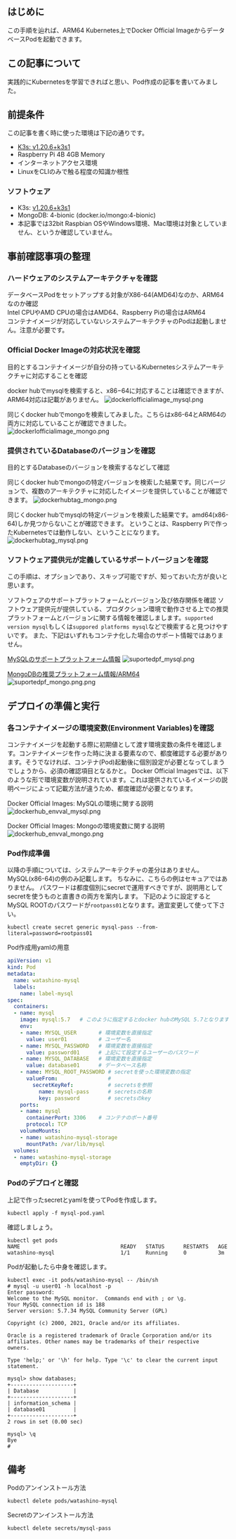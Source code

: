 ## はじめに
この手順を辿れば、ARM64 Kubernetes上でDocker Official ImageからデータベースPodを起動できます。

## この記事について
実践的にKubernetesを学習できればと思い、Pod作成の記事を書いてみました。

## 前提条件
この記事を書く時に使った環境は下記の通りです。

- [K3s: v1.20.6+k3s1](https://k3s.io)
- Raspberry Pi 4B 4GB Memory
- インターネットアクセス環境
- LinuxをCLIのみで触る程度の知識か根性

### ソフトウェア
- K3s: [v1.20.6+k3s1](https://k3s.io)  
- MongoDB: 4-bionic (docker.io/mongo:4-bionic)
- 本記事では32bit Raspbian OSやWindows環境、Mac環境は対象としていません、というか確認していません。

## 事前確認事項の整理
### ハードウェアのシステムアーキテクチャを確認
データベースPodをセットアップする対象がX86-64(AMD64)なのか、ARM64なのか確認  
Intel CPUやAMD CPUの場合はAMD64、Raspberry Piの場合はARM64  
コンテナイメージが対応していないシステムアーキテクチャのPodは起動しません。注意が必要です。

### Official Docker Imageの対応状況を確認
目的とするコンテナイメージが自分の持っているKubernetesシステムアーキテクチャに対応することを確認

docker hubでmysqlを検索すると、x86−64に対応することは確認できますが、ARM64対応は記載がありません。
![dockerlofficialimage_mysql.png](https://github.com/fujitake/k8slearn/blob/main/imgs/dockerlofficialimage_mysql.png)

同じくdocker hubでmongoを検索してみました。こちらはx86-64とARM64の両方に対応していることが確認できました。
![dockerlofficialimage_mongo.png](https://github.com/fujitake/k8slearn/blob/main/imgs/dockerlofficialimage_mongo.png)

### 提供されているDatabaseのバージョンを確認
目的とするDatabaseのバージョンを検索するなどして確認

同じくdocker hubでmongoの特定バージョンを検索した結果です。同じバージョンで、複数のアーキテクチャに対応したイメージを提供していることが確認できます。
![dockerhubtag_mongo.png](https://github.com/fujitake/k8slearn/blob/main/imgs/dockerhubtag_mongo.png)

同じくdocker hubでmysqlの特定バージョンを検索した結果です。amd64(x86-64)しか見つからないことが確認できます。
ということは、Raspberry Piで作ったKubernetesでは動作しない、ということになります。
![dockerhubtag_mysql.png](https://github.com/fujitake/k8slearn/blob/main/imgs/dockerhubtag_mysql.png)

### ソフトウェア提供元が定義しているサポートバージョンを確認
この手順は、オプションであり、スキップ可能ですが、知っておいた方が良いと思います。

ソフトウェアのサポートプラットフォームとバージョン及び依存関係を確認
ソフトウェア提供元が提供している、プロダクション環境で動作させる上での推奨プラットフォームとバージョンに関する情報を確認しまします。`supported version mysql`もしくは`suppored platforms mysql`などで検索すると見つけやすいです。
また、下記はいずれもコンテナ化した場合のサポート情報ではありません。

[MySQLのサポートプラットフォーム情報](https://www.mysql.com/support/supportedplatforms/database.html)
![suportedpf_mysql.png](https://github.com/fujitake/k8slearn/blob/main/imgs/suportedpf_mysql.png)

[MongoDBの推奨プラットフォーム情報/ARM64](https://docs.mongodb.com/manual/administration/production-notes/#std-label-prod-notes-recommended-platforms)
![suportedpf_mongo.png.png](https://github.com/fujitake/k8slearn/blob/main/imgs/suportedpf_mongo.png)

## デプロイの準備と実行
### 各コンテナイメージの環境変数(Environment Variables)を確認
コンテナイメージを起動する際に初期値として渡す環境変数の条件を確認します。コンテナイメージを作った時に決まる要素なので、都度確認する必要があります。そうでなければ、コンテナ(Pod)起動後に個別設定が必要となってしまうでしょうから、必須の確認項目となるかと。
Docker Official Imagesでは、以下のような形で環境変数が説明されています。これは提供されているイメージの説明ページによって記載方法が違うため、都度確認が必要となります。

Docker Official Images: MySQLの環境に関する説明
![dockerhub_envval_mysql.png](https://github.com/fujitake/k8slearn/blob/main/imgs/dockerhub_envval_mysql.png)


Docker Official Images: Mongoの環境変数に関する説明
![dockerhub_envval_mongo.png](https://github.com/fujitake/k8slearn/blob/main/imgs/dockerhub_envval_mongo.png)

### Pod作成準備
以降の手順については、システムアーキテクチャの差分はありません。MySQL(x86-64)の例のみ記載します。
ちなみに、こちらの例はセキュアではありません。
パスワードは都度個別にsecretで運用すべきですが、説明用としてsecretを使うものと直書きの両方を案内します。
下記のように設定するとMySQL ROOTのパスワードが`rootpass01`となります。適宜変更して使って下さい。

```shell:コマンド
kubectl create secret generic mysql-pass --from-literal=password=rootpass01
```

Pod作成用yamlの用意

```yaml:mysql-pod.yaml
apiVersion: v1
kind: Pod
metadata:
  name: watashino-mysql
  labels:
    name: label-mysql
spec:
  containers:
  - name: mysql
    image: mysql:5.7   # このように指定するとdocker hubのMySQL 5.7となります
    env:
    - name: MYSQL_USER       # 環境変数を直接指定
      value: user01          # ユーザー名
    - name: MYSQL_PASSWORD   # 環境変数を直接指定
      value: password01      # 上記にて設定するユーザーのパスワード
    - name: MYSQL_DATABASE   # 環境変数を直接指定
      value: database01      # データベース名称
    - name: MYSQL_ROOT_PASSWORD # secretを使った環境変数の指定
      valueFrom:                #
        secretKeyRef:           # secretsを参照
          name: mysql-pass      # secretsの名称
          key: password         # secretsのkey
    ports:
    - name: mysql
      containerPort: 3306    # コンテナのポート番号
      protocol: TCP
    volumeMounts:
    - name: watashino-mysql-storage
      mountPath: /var/lib/mysql
  volumes:
  - name: watashino-mysql-storage
    emptyDir: {}
```

### Podのデプロイと確認
上記で作ったsecretとyamlを使ってPodを作成します。

```shell:コマンド
kubectl apply -f mysql-pod.yaml
```

確認しましょう。

```shell:コマンド
kubectl get pods
NAME                                READY   STATUS      RESTARTS   AGE
watashino-mysql                     1/1     Running     0          3m

```

Podが起動したら中身を確認します。

```shell:コマンド
kubectl exec -it pods/watashino-mysql -- /bin/sh
# mysql -u user01 -h localhost -p
Enter password:
Welcome to the MySQL monitor.  Commands end with ; or \g.
Your MySQL connection id is 188
Server version: 5.7.34 MySQL Community Server (GPL)

Copyright (c) 2000, 2021, Oracle and/or its affiliates.

Oracle is a registered trademark of Oracle Corporation and/or its
affiliates. Other names may be trademarks of their respective
owners.

Type 'help;' or '\h' for help. Type '\c' to clear the current input statement.

mysql> show databases;
+--------------------+
| Database           |
+--------------------+
| information_schema |
| database01         |
+--------------------+
2 rows in set (0.00 sec)

mysql> \q
Bye
#

```


## 備考
Podのアンインストール方法

```shell:コマンド
kubectl delete pods/watashino-mysql
```

Secretのアンインストール方法

```shell:コマンド
kubectl delete secrets/mysql-pass
```
